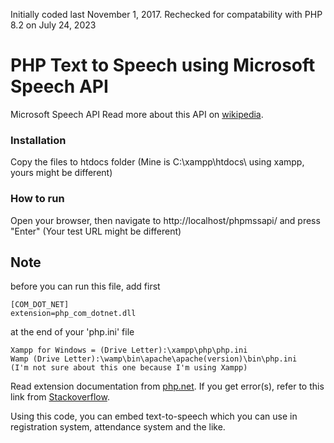Initially coded last November 1, 2017. Rechecked for compatability with PHP 8.2 on July 24, 2023

# PHP Text to Speech using Microsoft Speech API

Microsoft Speech API
Read more about this API on [wikipedia](https://en.m.wikipedia.org/wiki/Microsoft_Speech_API).

### Installation

Copy the files to htdocs folder
(Mine is C:\xampp\htdocs\ using xampp, yours might be different)

### How to run
Open your browser, then navigate to http://localhost/phpmssapi/ and press "Enter"
(Your test URL might be different)

## Note
before you can run this file, add first

```
[COM_DOT_NET]
extension=php_com_dotnet.dll
```

at the end of your 'php.ini' file

```
Xampp for Windows = (Drive Letter):\xampp\php\php.ini
Wamp (Drive Letter):\wamp\bin\apache\apache(version)\bin\php.ini   (I'm not sure about this one because I'm using Xampp)
```

Read extension documentation from [php.net](http://php.net/manual/en/com.installation.php).
If you get error(s), refer to this link from [Stackoverflow](https://stackoverflow.com/questions/10678325/class-com-not-found/12050332).

Using this code, you can embed text-to-speech which you can use in registration system, attendance system and the like.
